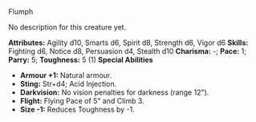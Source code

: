 Flumph

No description for this creature yet.

**Attributes:** Agility d10, Smarts d6, Spirit d8, Strength d6, Vigor
d6
**Skills:** Fighting d6, Notice d8, Persuasion d4, Stealth d10
**Charisma:** -; **Pace:** 1; **Parry:** 5; **Toughness:** 5 (1)
**Special Abilities**
- **Armour +1:** Natural armour.
- **Sting:** Str+d4; Acid Injection.
- **Darkvision:** No vision penalties for darkness (range 12").
- **Flight:** Flying Pace of 5" and Climb 3.
- **Size -1:** Reduces Toughness by -1.

